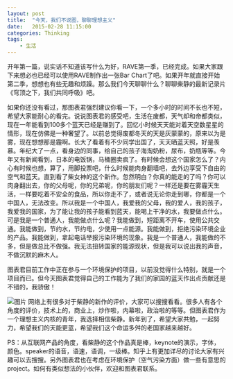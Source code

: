 ```yaml
---
layout: post
title:  "今天，我们不说图，聊聊理想主义"
date:   2015-02-28 11:15:00
categories: Thinking
tags:
    - 生活
---
```

开年第一篇，说实话不知道该写什么为好，RAVE第一季，已经完成。如果大家跟下来想必也已经可以使用RAVE制作出一张Bar Chart了吧。如果开年就直接开始第二季，想想也有些无趣和烦躁。那么我们今天聊聊什么？聊聊柴静的最新记录片《穹顶之下，我们共同呼吸》吧。

如果你还没有看过，那图表君强烈建议你看一下，一个多小时的时间不长也不短，希望大家能耐心的看完。说说图表君的感受吧，生活在废都，天气却和帝都类似，现在一年能看到100多个蓝天已经是赚到了。回忆小时候天天能对着天空数星星的情形，现在仿佛是一种奢望了。以前总觉得废都冬天的天是灰蒙蒙的，原来以为是雾，现在想想那是霾啊。长大了看着有不少同学出国了，天天晒蓝天照，好是羡慕。年纪大了一点，看身边的同事，给自己的孩子海淘奶粉，尿布，奶瓶等等。今年又有新闻看到，日本的电饭锅，马桶圈卖疯了。有时候会想这个国家怎么了？内心有时候也想，算了，用脚投票吧，什么时候能肉身翻墙吧，去外边享受下自由的空气和蓝天。直到看了柴女神的这个新作。忽然明白？你真的能走的了吗？你可以肉身翻出去，你的父母呢，你的兄弟呢，你的朋友们呢？一样还是要在雾霾天生活，一样要吃着不安全的食品，所以你走不了，或者说无论你走到哪，你都是一个中国人，无法改变。所以我是一个中国人，我爱我的父母，我的爱人，我的孩子，我爱我的国家，为了能让我的孩子能看到蓝天，能喝上干净的水，我要做点什么。可是我是一个普通人，我能做点什么呢？我能做到，短距离不开车，使用公共交通。我能做到，节约水，节约电，少使用一点能源。我能做到，拒绝污染环境企业的产品。我能做到，拿起电话举报污染环境的现象。我是一个普通人，我能做的不多，但是做总比不做强。我无法扭转国家的能源现状，但是我可以说出我的声音，不做沉默的麻木人。

图表君目前工作中正在参与一个环境保护的项目，以前没觉得什么特别，就是一个项目而已。但今天图表君觉得自己的工作能为了我们的家园的蓝天作出点贡献还是不错的，我骄傲！

![图片]({{url}}/resources/img/CJ.png)
网络上有很多对于柴静的新作的评价，大家可以搜搜看看。很多人有各个角度的评价，技术上的，商业上，炒作啦，内幕啦，政治啦的等等。但图表君作为一个理想主义内核的青年，我选择相信柴静。新年到了，希望大家共勉，一起努力，希望我们的天能更蓝，希望我们这个命运多舛的老国家越来越好。

PS：从互联网产品的角度，看柴静的这个作品真是棒，keynote的演示，字体，颜色。speaker的语音，语速，语调，一级棒。知乎上有更加详尽的讨论大家有兴趣可以去搜搜。另外图表君也在考虑在环境保护（空气污染方面）做一些有意思的project。如何有类似想法的小伙伴，欢迎和图表君联系。
